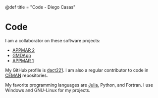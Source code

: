 @def title = "Code - Diego Casas"

# Code

I am a collaborator on these software projects:

* [APPMAR 2](https://github.com/cemanetwork/appmar2)
* [GMDApp](https://github.com/gaaraujo/GMDApp)
* [APPMAR 1](https://github.com/cemanetwork/appmar)

My GitHub profile is [dact221](https://github.com/dact221). I am also a regular contributor to code in [CEMAN](https://github.com/cemanetwork) repositories.

My favorite programming languages are [Julia](https://julialang.org/), Python, and Fortran. I use Windows and GNU-Linux for my projects.